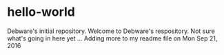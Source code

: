 # hello-world
Debware's initial repository.
Welcome to Debware's respository.  Not sure what's going in here yet ...
Adding more to my readme file on Mon Sep 21, 2016

